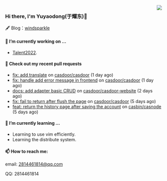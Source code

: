 <img align="right" src="https://github-readme-stats.vercel.app/api?username=leo220yuyaodog&show_icons=true&icon_color=805AD5&text_color=718096&bg_color=ffffff&hide_title=true" />

### Hi there, I'm Yuyaodong(于耀东)👋
🖋 Blog：[windsparkle](https://blog.windsparkle.top)
#### 🔭 I’m currently working on ...
- [Talent2022](https://github.com/casbin/Talent2022).

#### 🔨 Check out my recent pull requests

- [fix: add translate](https://github.com/casdoor/casdoor/pull/1341) on [casdoor/casdoor](https://github.com/casdoor/casdoor) (1 day ago)
- [fix: handle add error message in frontend](https://github.com/casdoor/casdoor/pull/1340) on [casdoor/casdoor](https://github.com/casdoor/casdoor) (1 day ago)
- [docs: add adapter basic CRUD](https://github.com/casdoor/casdoor-website/pull/408) on [casdoor/casdoor-website](https://github.com/casdoor/casdoor-website) (2 days ago)
- [fix: fail to return after flush the page](https://github.com/casdoor/casdoor/pull/1325) on [casdoor/casdoor](https://github.com/casdoor/casdoor) (5 days ago)
- [feat: return the history page after saving the account](https://github.com/casbin/casnode/pull/558) on [casbin/casnode](https://github.com/casbin/casnode) (5 days ago)

#### 🌱 I’m currently learning ...
- Learning to use vim efficiently.
- Learning the distribute system.

#### 📫 How to reach me:
email: 2814461814@qq.com

QQ: 2814461814
